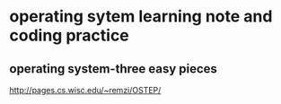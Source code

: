 # operating sytem learning note and coding practice

## operating system-three easy pieces

http://pages.cs.wisc.edu/~remzi/OSTEP/
